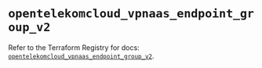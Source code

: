 # `opentelekomcloud_vpnaas_endpoint_group_v2`

Refer to the Terraform Registry for docs: [`opentelekomcloud_vpnaas_endpoint_group_v2`](https://registry.terraform.io/providers/opentelekomcloud/opentelekomcloud/1.36.12/docs/resources/vpnaas_endpoint_group_v2).
